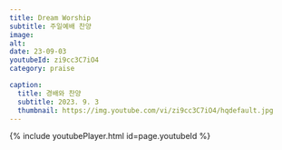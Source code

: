 ```yaml
---
title: Dream Worship
subtitle: 주일예배 찬양
image:
alt:
date: 23-09-03
youtubeId: zi9cc3C7iO4
category: praise

caption:
  title: 경배와 찬양
  subtitle: 2023. 9. 3
  thumbnail: https://img.youtube.com/vi/zi9cc3C7iO4/hqdefault.jpg
---
```


{% include youtubePlayer.html id=page.youtubeId %}
